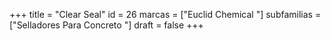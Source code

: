 +++
title = "Clear Seal"
id = 26
marcas = ["Euclid Chemical "]
subfamilias = ["Selladores Para Concreto "]
draft = false
+++

<!--more-->